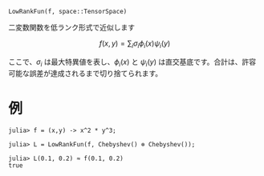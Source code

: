 ```
LowRankFun(f, space::TensorSpace)
```

二変数関数を低ランク形式で近似します

$$
f(x,y) = \sum_i \sigma_i \phi_i(x) \psi_i(y)
$$

ここで、$\sigma_i$ は最大特異値を表し、$\phi_i(x)$ と $\psi_i(y)$ は直交基底です。合計は、許容可能な誤差が達成されるまで切り捨てられます。

# 例

```jldoctest
julia> f = (x,y) -> x^2 * y^3;

julia> L = LowRankFun(f, Chebyshev() ⊗ Chebyshev());

julia> L(0.1, 0.2) ≈ f(0.1, 0.2)
true
```
